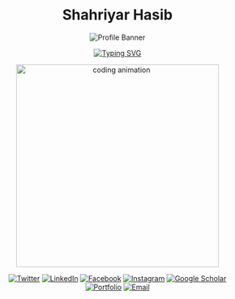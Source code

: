 <div align="center">
 
 # Shahriyar Hasib
 
![Profile Banner](type=waving&color=gradient&customColorList=FF4700,FF4500&height=250&section=header&text=Shahriyar%20Hasib&fontSize=50&fontAlignY=40&animation=pulse&desc=Machine%20Learning%20Engineer%20|%20AI%20Researcher%20|%20Backend%20Engineer&descAlignY=60&fontColor=ffffff)
 
[![Typing SVG](https://readme-typing-svg.herokuapp.com?font=Fira+Code&weight=600&size=28&pause=1000&color=FFA500&center=true&vCenter=true&width=600&lines=Machine+Learning+Engineer;AI+Researcher;Backend+Developer;Continuous+Learner&animation=blink)](https://git.io/typing-svg)
 
 <img src="https://media.giphy.com/media/v1.Y2lkPTc5MGI3NjExZ2UweWYxbWlyeTFva3Y2em42Zmk3ZWU3c21hM2YxenU2cjM3cTJraiZlcD12MV9naWZzX3NlYXJjaCZjdD1n/uB86ZyWQsnFSGYe2sA/giphy.gif" width="400" alt="coding animation"/>
 
 [![Twitter](https://img.shields.io/badge/Twitter-%231DA1F2.svg?style=for-the-badge&logo=Twitter&logoColor=white)](https://twitter.com/iammahbubalam)
 [![LinkedIn](https://img.shields.io/badge/linkedin-%230077B5.svg?style=for-the-badge&logo=linkedin&logoColor=white)](https://linkedin.com/in/iammahbubalam)
 [![Facebook](https://img.shields.io/badge/Facebook-%231877F2.svg?style=for-the-badge&logo=Facebook&logoColor=white)](https://fb.com/iammahbubalam)
 [![Instagram](https://img.shields.io/badge/Instagram-%23E4405F.svg?style=for-the-badge&logo=Instagram&logoColor=white)](https://instagram.com/iammahbubalam)
 [![Google Scholar](https://img.shields.io/badge/Google%20Scholar-4285F4?style=for-the-badge&logo=google-scholar&logoColor=white)](https://scholar.google.com/citations?user=Gg4yXLoAAAAJ&hl=en&oi=ao)
 [![Portfolio](https://img.shields.io/badge/Portfolio-255E63?style=for-the-badge&logo=About.me&logoColor=white)](https://iammahbubalam.me/)
 [![Email](https://img.shields.io/badge/Email-D14836?style=for-the-badge&logo=gmail&logoColor=white)](mailto:shasib212085@bscse.uiu.ac.bd)
 
 </div>
